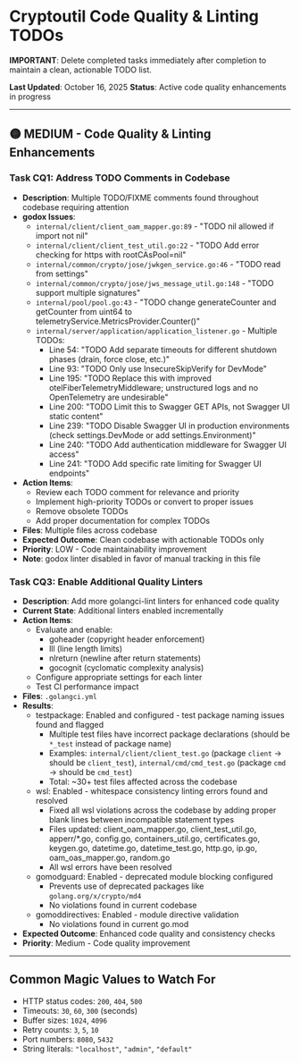 # Cryptoutil Code Quality & Linting TODOs

**IMPORTANT**: Delete completed tasks immediately after completion to maintain a clean, actionable TODO list.

**Last Updated**: October 16, 2025
**Status**: Active code quality enhancements in progress

---

## 🟡 MEDIUM - Code Quality & Linting Enhancements

### Task CQ1: Address TODO Comments in Codebase
- **Description**: Multiple TODO/FIXME comments found throughout codebase requiring attention
- **godox Issues**:
  - `internal/client/client_oam_mapper.go:89` - "TODO nil allowed if import not nil"
  - `internal/client/client_test_util.go:22` - "TODO Add error checking for https with rootCAsPool=nil"
  - `internal/common/crypto/jose/jwkgen_service.go:46` - "TODO read from settings"
  - `internal/common/crypto/jose/jws_message_util.go:148` - "TODO support multiple signatures"
  - `internal/pool/pool.go:43` - "TODO change generateCounter and getCounter from uint64 to telemetryService.MetricsProvider.Counter()"
  - `internal/server/application/application_listener.go` - Multiple TODOs:
    - Line 54: "TODO Add separate timeouts for different shutdown phases (drain, force close, etc.)"
    - Line 93: "TODO Only use InsecureSkipVerify for DevMode"
    - Line 195: "TODO Replace this with improved otelFiberTelemetryMiddleware; unstructured logs and no OpenTelemetry are undesirable"
    - Line 200: "TODO Limit this to Swagger GET APIs, not Swagger UI static content"
    - Line 239: "TODO Disable Swagger UI in production environments (check settings.DevMode or add settings.Environment)"
    - Line 240: "TODO Add authentication middleware for Swagger UI access"
    - Line 241: "TODO Add specific rate limiting for Swagger UI endpoints"
- **Action Items**:
  - Review each TODO comment for relevance and priority
  - Implement high-priority TODOs or convert to proper issues
  - Remove obsolete TODOs
  - Add proper documentation for complex TODOs
- **Files**: Multiple files across codebase
- **Expected Outcome**: Clean codebase with actionable TODOs only
- **Priority**: LOW - Code maintainability improvement
- **Note**: godox linter disabled in favor of manual tracking in this file

### Task CQ3: Enable Additional Quality Linters
- **Description**: Add more golangci-lint linters for enhanced code quality
- **Current State**: Additional linters enabled incrementally
- **Action Items**:
  - Evaluate and enable:
    - goheader (copyright header enforcement)
    - lll (line length limits)
    - nlreturn (newline after return statements)
    - gocognit (cyclomatic complexity analysis)
  - Configure appropriate settings for each linter
  - Test CI performance impact
- **Files**: `.golangci.yml`
- **Results**:
  - testpackage: Enabled and configured - test package naming issues found and flagged
    - Multiple test files have incorrect package declarations (should be `*_test` instead of package name)
    - Examples: `internal/client/client_test.go` (package `client` → should be `client_test`), `internal/cmd/cmd_test.go` (package `cmd` → should be `cmd_test`)
    - Total: ~30+ test files affected across the codebase
  - wsl: Enabled - whitespace consistency linting errors found and resolved
    - Fixed all wsl violations across the codebase by adding proper blank lines between incompatible statement types
    - Files updated: client_oam_mapper.go, client_test_util.go, apperr/*.go, config.go, containers_util.go, certificates.go, keygen.go, datetime.go, datetime_test.go, http.go, ip.go, oam_oas_mapper.go, random.go
    - All wsl errors have been resolved
  - gomodguard: Enabled - deprecated module blocking configured
    - Prevents use of deprecated packages like `golang.org/x/crypto/md4`
    - No violations found in current codebase
  - gomoddirectives: Enabled - module directive validation
    - No violations found in current go.mod
- **Expected Outcome**: Enhanced code quality and consistency checks
- **Priority**: Medium - Code quality improvement

---

## Common Magic Values to Watch For

- HTTP status codes: `200`, `404`, `500`
- Timeouts: `30`, `60`, `300` (seconds)
- Buffer sizes: `1024`, `4096`
- Retry counts: `3`, `5`, `10`
- Port numbers: `8080`, `5432`
- String literals: `"localhost"`, `"admin"`, `"default"`
